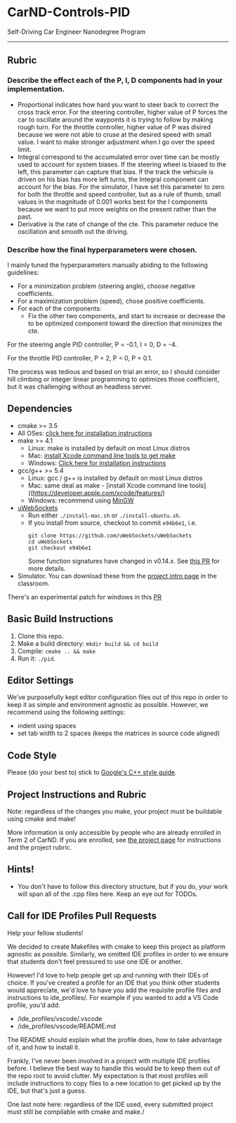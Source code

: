 # CarND-Controls-PID
Self-Driving Car Engineer Nanodegree Program

---
## Rubric
### Describe the effect each of the P, I, D components had in your implementation.
* Proportional indicates how hard you want to steer back to correct the cross track error. For the steering controller, higher value of P forces the car to oscillate around the waypoints it is trying to follow by making rough turn. For the throttle controller, higher value of P was disired because we were not able to cruse at the desired speed with small value. I want to make stronger adjustment when I go over the speed limit.
* Integral correspond to the accumulated error over time can be mostly used to account for system biases. If the steering wheel is biased to the left, this parameter can capture that bias. If the track the vehicule is driven on his bias has more left turns, the Integral component can account for the bias. For the simulator, I have set this parameter to zero for both the throttle and speed controller, but as a rule of thumb, small values in the magnitude of 0.001 works best for the I components because we want to put more weights on the present rather than the past.
* Derivative is the rate of change of the cte. This parameter reduce the oscillation and smooth out the driving.
### Describe how the final hyperparameters were chosen.
I mainly tuned the hyperparameters manually abiding to the following guidelines:
* For a minimization problem (steering angle), choose negative coefficients.
* For a maximization problem (speed), chose positive coefficients.
* For each of the components:
  * Fix the other two components, and start to increase or decrease the to be optimized component toward the direction that minimizes the cte.

For the steering angle PID controller, P = -0.1, I = 0, D = -4.

For the throttle PID controller, P = 2, P = 0, P = 0.1.

The process was tedious and based on trial an error, so  I should consider hill climbing or integer linear programming to optimizes those coefficient, but it was challenging without an headless server.

## Dependencies

* cmake >= 3.5
 * All OSes: [click here for installation instructions](https://cmake.org/install/)
* make >= 4.1
  * Linux: make is installed by default on most Linux distros
  * Mac: [install Xcode command line tools to get make](https://developer.apple.com/xcode/features/)
  * Windows: [Click here for installation instructions](http://gnuwin32.sourceforge.net/packages/make.htm)
* gcc/g++ >= 5.4
  * Linux: gcc / g++ is installed by default on most Linux distros
  * Mac: same deal as make - [install Xcode command line tools]((https://developer.apple.com/xcode/features/)
  * Windows: recommend using [MinGW](http://www.mingw.org/)
* [uWebSockets](https://github.com/uWebSockets/uWebSockets)
  * Run either `./install-mac.sh` or `./install-ubuntu.sh`.
  * If you install from source, checkout to commit `e94b6e1`, i.e.
    ```
    git clone https://github.com/uWebSockets/uWebSockets 
    cd uWebSockets
    git checkout e94b6e1
    ```
    Some function signatures have changed in v0.14.x. See [this PR](https://github.com/udacity/CarND-MPC-Project/pull/3) for more details.
* Simulator. You can download these from the [project intro page](https://github.com/udacity/self-driving-car-sim/releases) in the classroom.

There's an experimental patch for windows in this [PR](https://github.com/udacity/CarND-PID-Control-Project/pull/3)

## Basic Build Instructions

1. Clone this repo.
2. Make a build directory: `mkdir build && cd build`
3. Compile: `cmake .. && make`
4. Run it: `./pid`. 

## Editor Settings

We've purposefully kept editor configuration files out of this repo in order to
keep it as simple and environment agnostic as possible. However, we recommend
using the following settings:

* indent using spaces
* set tab width to 2 spaces (keeps the matrices in source code aligned)

## Code Style

Please (do your best to) stick to [Google's C++ style guide](https://google.github.io/styleguide/cppguide.html).

## Project Instructions and Rubric

Note: regardless of the changes you make, your project must be buildable using
cmake and make!

More information is only accessible by people who are already enrolled in Term 2
of CarND. If you are enrolled, see [the project page](https://classroom.udacity.com/nanodegrees/nd013/parts/40f38239-66b6-46ec-ae68-03afd8a601c8/modules/f1820894-8322-4bb3-81aa-b26b3c6dcbaf/lessons/e8235395-22dd-4b87-88e0-d108c5e5bbf4/concepts/6a4d8d42-6a04-4aa6-b284-1697c0fd6562)
for instructions and the project rubric.

## Hints!

* You don't have to follow this directory structure, but if you do, your work
  will span all of the .cpp files here. Keep an eye out for TODOs.

## Call for IDE Profiles Pull Requests

Help your fellow students!

We decided to create Makefiles with cmake to keep this project as platform
agnostic as possible. Similarly, we omitted IDE profiles in order to we ensure
that students don't feel pressured to use one IDE or another.

However! I'd love to help people get up and running with their IDEs of choice.
If you've created a profile for an IDE that you think other students would
appreciate, we'd love to have you add the requisite profile files and
instructions to ide_profiles/. For example if you wanted to add a VS Code
profile, you'd add:

* /ide_profiles/vscode/.vscode
* /ide_profiles/vscode/README.md

The README should explain what the profile does, how to take advantage of it,
and how to install it.

Frankly, I've never been involved in a project with multiple IDE profiles
before. I believe the best way to handle this would be to keep them out of the
repo root to avoid clutter. My expectation is that most profiles will include
instructions to copy files to a new location to get picked up by the IDE, but
that's just a guess.

One last note here: regardless of the IDE used, every submitted project must
still be compilable with cmake and make./
